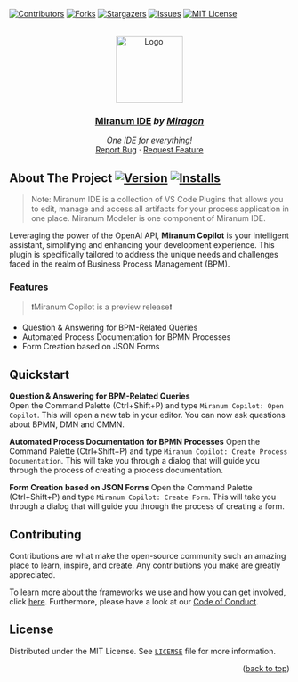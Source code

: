 <div id="top"></div>

<!-- PROJECT SHIELDS -->
[![Contributors][contributors-shield]][contributors-url]
[![Forks][forks-shield]][forks-url]
[![Stargazers][stars-shield]][stars-url]
[![Issues][issues-shield]][issues-url]
[![MIT License][license-shield]][license-url]
<!-- END OF PROJECT SHIELDS -->

<!-- PROJECT LOGO -->
<br />
<div align="center">
    <a href="#">
        <img src="https://raw.githubusercontent.com/Miragon/miranum-copilot/main/images/miranum_icon.png" alt="Logo" height="120">
    </a>
    <h3 ><a href="https://miranum.com/">Miranum IDE</a> <i>by <a href="https://miragon.io/">Miragon</a></i></h3>
    <p>
        <i>One IDE for everything!</i>
        <br />
        <a href="https://github.com/Miragon/miranum-json-forms/issues">Report Bug</a>
        ·
        <a href="https://github.com/Miragon/miranum-json-forms/pulls">Request Feature</a>
    </p>
</div>

## About The Project [![Version][version-shield]][version-url] [![Installs][installs-shield]][installs-url]

> Note: Miranum IDE is a collection of VS Code Plugins that allows you to edit, manage and access all artifacts for your
> process application in one place.
> Miranum Modeler is one component of Miranum IDE.

Leveraging the power of the OpenAI API, **Miranum Copilot** is your intelligent assistant, simplifying and enhancing
your development experience.
This plugin is specifically tailored to address the unique needs and challenges faced in the realm of Business Process
Management (BPM).

### Features

> ❗Miranum Copilot is a preview release❗

* Question & Answering for BPM-Related Queries
* Automated Process Documentation for BPMN Processes
* Form Creation based on JSON Forms

## Quickstart

**Question & Answering for BPM-Related Queries**  
Open the Command Palette (Ctrl+Shift+P) and type `Miranum Copilot: Open Copilot`.
This will open a new tab in your editor.
You can now ask questions about BPMN, DMN and CMMN.

**Automated Process Documentation for BPMN Processes**
Open the Command Palette (Ctrl+Shift+P) and type `Miranum Copilot: Create Process Documentation`.
This will take you through a dialog that will guide you through the process of creating a process documentation.

**Form Creation based on JSON Forms**
Open the Command Palette (Ctrl+Shift+P) and type `Miranum Copilot: Create Form`.
This will take you through a dialog that will guide you through the process of creating a form.

## Contributing

Contributions are what make the open-source community such an amazing place to learn, inspire, and create.
Any contributions you make are greatly appreciated.

To learn more about the frameworks we use and how you can get involved,
click [here](https://github.com/Miragon/miranum-ide/blob/main/README.md).
Furthermore, please have a look at our [Code of Conduct](https://miranum.com/docs/components/contributing/).

## License

Distributed under the MIT License. See [`LICENSE`](./LICENSE) file for more information.

<p align="right">(<a href="#top">back to top</a>)</p>


<!-- MARKDOWN LINKS & IMAGES -->
<!-- https://www.markdownguide.org/basic-syntax/#reference-style-links -->

[contributors-shield]: https://img.shields.io/github/contributors/Miragon/miranum-copilot.svg?style=for-the-badge

[contributors-url]: https://github.com/Miragon/miranum-copilot/graphs/contributors

[forks-shield]: https://img.shields.io/github/forks/Miragon/miranum-copilot.svg?style=for-the-badge

[forks-url]: https://github.com/Miragon/miranum-copilot/network/members

[stars-shield]: https://img.shields.io/github/stars/Miragon/miranum-copilot.svg?style=for-the-badge

[stars-url]: https://github.com/Miragon/miranum-copilot/stargazers

[issues-shield]: https://img.shields.io/github/issues/Miragon/miranum-copilot.svg?style=for-the-badge

[issues-url]: https://github.com/Miragon/miranum-copilot/issues

[license-shield]: https://img.shields.io/github/license/Miragon/miranum-copilot.svg?style=for-the-badge

[license-url]: https://github.com/Miragon/miranum-copilot/blob/main/LICENSE

[version-shield]: https://img.shields.io/visual-studio-marketplace/v/miragon-gmbh.miranum-copilot

[version-url]: https://marketplace.visualstudio.com/items?itemName=miragon-gmbh.miranum-copilot

[installs-shield]: https://img.shields.io/visual-studio-marketplace/i/miragon-gmbh.miranum-copilot

[installs-url]: https://marketplace.visualstudio.com/items?itemName=miragon-gmbh.miranum-copilot
